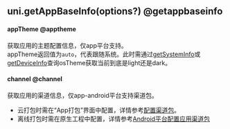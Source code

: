 ## uni.getAppBaseInfo(options?) @getappbaseinfo

<!-- UTSAPIJSON.getAppBaseInfo.description -->

<!-- UTSAPIJSON.getAppBaseInfo.compatibility -->

<!-- UTSAPIJSON.getAppBaseInfo.param -->

<!-- UTSAPIJSON.getAppBaseInfo.returnValue -->

#### appTheme @apptheme  
获取应用的主题配置信息，仅app平台支持。  
appTheme返回值为`auto`，代表跟随系统。此时需通过[getSystemInfo](./get-system-info.md)或[getDeviceInfo](./get-device-info.md)查询osTheme获取当前到底是light还是dark。

#### channel @channel  
获取应用的渠道信息，仅app-android平台支持渠道包。  
- 云打包时需在“App打包”界面中配置，详情参考[配置渠道包](../tutorial/app-package.md#channel)。  
- 离线打包时需在原生工程中配置，详情参考[Android平台配置应用渠道包](../native/use/android.md#androidmanifest)  


<!-- UTSAPIJSON.getAppBaseInfo.example -->

<!-- UTSAPIJSON.getAppBaseInfo.tutorial -->

<!-- UTSAPIJSON.general_type.name -->

<!-- UTSAPIJSON.general_type.param -->
